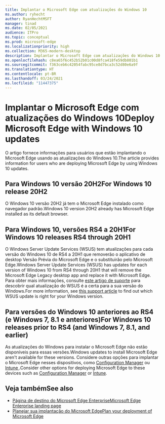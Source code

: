 ```yaml
---
title: Implantar o Microsoft Edge com atualizações do Windows 10
ms.author: ryhecht
author: RyanHechtMSFT
manager: tinad
ms.date: 02/05/2021
audience: ITPro
ms.topic: conceptual
ms.prod: microsoft-edge
ms.localizationpriority: high
ms.collection: M365-modern-desktop
description: Implantar o Microsoft Edge com atualizações do Windows 10
ms.openlocfilehash: c8ea65f6c452b52b01c00d8fca418fe59db801b1
ms.sourcegitcommit: f363ceb6c42054fabc95ce8d7bca3c52d80e6a9f
ms.translationtype: HT
ms.contentlocale: pt-BR
ms.lasthandoff: 03/24/2021
ms.locfileid: "11447375"
---
```

# <a name="deploy-microsoft-edge-with-windows-10-updates"></a><span data-ttu-id="c3c2c-103">Implantar o Microsoft Edge com atualizações do Windows 10</span><span class="sxs-lookup"><span data-stu-id="c3c2c-103">Deploy Microsoft Edge with Windows 10 updates</span></span>

<span data-ttu-id="c3c2c-104">O artigo fornece informações para usuários que estão implantando o Microsoft Edge usando as atualizações do Windows 10.</span><span class="sxs-lookup"><span data-stu-id="c3c2c-104">The article provides information for users who are deploying Microsoft Edge by using Windows 10 updates.</span></span>

## <a name="for-windows-10-release-20h2"></a><span data-ttu-id="c3c2c-105">Para Windows 10 versão 20H2</span><span class="sxs-lookup"><span data-stu-id="c3c2c-105">For Windows 10 release 20H2</span></span>

<span data-ttu-id="c3c2c-106">O Windows 10 versão 20H2 já tem o Microsoft Edge instalado como navegador padrão.</span><span class="sxs-lookup"><span data-stu-id="c3c2c-106">Windows 10 version 20H2 already has Microsoft Edge installed as its default browser.</span></span>

## <a name="for-windows-10-releases-rs4-through-20h1"></a><span data-ttu-id="c3c2c-107">Para Windows 10, versões RS4 a 20H1</span><span class="sxs-lookup"><span data-stu-id="c3c2c-107">For Windows 10 releases RS4 through 20H1</span></span>

<span data-ttu-id="c3c2c-108">O Windows Server Update Services (WSUS) tem atualizações para cada versão do Windows 10 de RS4 a 20H1 que removerão o aplicativo de desktop Versão Prévia do Microsoft Edge e o substituirão pelo Microsoft Edge.</span><span class="sxs-lookup"><span data-stu-id="c3c2c-108">Windows Server Update Services (WSUS) has updates for each version of Windows 10 from RS4 through 20H1 that will remove the Microsoft Edge Legacy desktop app and replace it with Microsoft Edge.</span></span> <span data-ttu-id="c3c2c-109">Para obter mais informações, consulte [este artigo de suporte](https://support.microsoft.com/topic/update-in-wsus-for-the-new-microsoft-edge-for-windows-10-version-1809-1903-1909-and-2004-october-29-2020-b4980418-4ec4-dee7-3b17-1c6499bd127c) para descobrir qual atualização do WSUS é a certa para a sua versão do Windows.</span><span class="sxs-lookup"><span data-stu-id="c3c2c-109">For more information, see [this support article](https://support.microsoft.com/topic/update-in-wsus-for-the-new-microsoft-edge-for-windows-10-version-1809-1903-1909-and-2004-october-29-2020-b4980418-4ec4-dee7-3b17-1c6499bd127c) to find out which WSUS update is right for your Windows version.</span></span>

## <a name="for-windows-10-releases-prior-to-rs4-and-windows-7-81-and-earlier"></a><span data-ttu-id="c3c2c-110">Para versões do Windows 10 anteriores ao RS4 (e Windows 7, 8.1 e anteriores)</span><span class="sxs-lookup"><span data-stu-id="c3c2c-110">For Windows 10 releases prior to RS4 (and Windows 7, 8.1, and earlier)</span></span>

<span data-ttu-id="c3c2c-111">As atualizações do Windows para instalar o Microsoft Edge não estão disponíveis para essas versões.</span><span class="sxs-lookup"><span data-stu-id="c3c2c-111">Windows updates to install Microsoft Edge aren't available for these versions.</span></span> <span data-ttu-id="c3c2c-112">Considere outras opções para implantar o Microsoft Edge nesses dispositivos, como [Configuration Manager](/configmgr/apps/deploy-use/deploy-edge?bc=https%3a%2f%2fdocs.microsoft.com%2fDeployEdge%2fbreadcrumb%2ftoc.json&toc=https%3a%2f%2fdocs.microsoft.com%2fDeployEdge%2ftoc.json) ou [Intune ](/intune/apps/apps-windows-edge/?bc=https%3a%2f%2fdocs.microsoft.com%2fDeployEdge%2fbreadcrumb%2ftoc.json&toc=https%3a%2f%2fdocs.microsoft.com%2fDeployEdge%2ftoc.json).</span><span class="sxs-lookup"><span data-stu-id="c3c2c-112">Consider other options for deploying Microsoft Edge to these devices such as [Configuration Manager](/configmgr/apps/deploy-use/deploy-edge?bc=https%3a%2f%2fdocs.microsoft.com%2fDeployEdge%2fbreadcrumb%2ftoc.json&toc=https%3a%2f%2fdocs.microsoft.com%2fDeployEdge%2ftoc.json) or [Intune](/intune/apps/apps-windows-edge/?bc=https%3a%2f%2fdocs.microsoft.com%2fDeployEdge%2fbreadcrumb%2ftoc.json&toc=https%3a%2f%2fdocs.microsoft.com%2fDeployEdge%2ftoc.json).</span></span>

## <a name="see-also"></a><span data-ttu-id="c3c2c-113">Veja também</span><span class="sxs-lookup"><span data-stu-id="c3c2c-113">See also</span></span>

- [<span data-ttu-id="c3c2c-114">Página de destino do Microsoft Edge Enterprise</span><span class="sxs-lookup"><span data-stu-id="c3c2c-114">Microsoft Edge Enterprise landing page</span></span>](https://aka.ms/EdgeEnterprise)
- [<span data-ttu-id="c3c2c-115">Planejar sua implantação do Microsoft Edge</span><span class="sxs-lookup"><span data-stu-id="c3c2c-115">Plan your deployment of Microsoft Edge</span></span>](deploy-edge-plan-deployment.md)